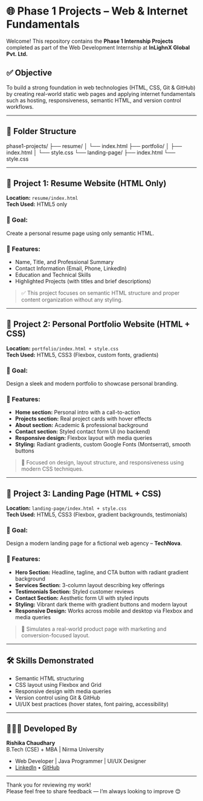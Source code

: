 # 🌐 Phase 1 Projects – Web & Internet Fundamentals

Welcome! This repository contains the **Phase 1 Internship Projects** completed as part of the Web Development Internship at **InLighnX Global Pvt. Ltd.**

## ✅ Objective

To build a strong foundation in web technologies (HTML, CSS, Git & GitHub) by creating real-world static web pages and applying internet fundamentals such as hosting, responsiveness, semantic HTML, and version control workflows.

---

## 📁 Folder Structure

phase1-projects/
├── resume/
│ └── index.html
├── portfolio/
│ ├── index.html
│ └── style.css
└── landing-page/
├── index.html
└── style.css

---

## 📝 Project 1: Resume Website (HTML Only)

**Location:** `resume/index.html`  
**Tech Used:** HTML5 only

### 🎯 Goal:
Create a personal resume page using only semantic HTML.

### 🔹 Features:
- Name, Title, and Professional Summary
- Contact Information (Email, Phone, LinkedIn)
- Education and Technical Skills
- Highlighted Projects (with titles and brief descriptions)

> ✅ This project focuses on semantic HTML structure and proper content organization without any styling.

---

## 🌟 Project 2: Personal Portfolio Website (HTML + CSS)

**Location:** `portfolio/index.html + style.css`  
**Tech Used:** HTML5, CSS3 (Flexbox, custom fonts, gradients)

### 🎯 Goal:
Design a sleek and modern portfolio to showcase personal branding.

### 🔹 Features:
- **Home section:** Personal intro with a call-to-action
- **Projects section:** Real project cards with hover effects
- **About section:** Academic & professional background
- **Contact section:** Styled contact form UI (no backend)
- **Responsive design:** Flexbox layout with media queries
- **Styling:** Radiant gradients, custom Google Fonts (Montserrat), smooth buttons

> 🎨 Focused on design, layout structure, and responsiveness using modern CSS techniques.

---

## 🚀 Project 3: Landing Page (HTML + CSS)

**Location:** `landing-page/index.html + style.css`  
**Tech Used:** HTML5, CSS3 (Flexbox, gradient backgrounds, testimonials)

### 🎯 Goal:
Design a modern landing page for a fictional web agency – **TechNova**.

### 🔹 Features:
- **Hero Section:** Headline, tagline, and CTA button with radiant gradient background
- **Services Section:** 3-column layout describing key offerings
- **Testimonials Section:** Styled customer reviews
- **Contact Section:** Aesthetic form UI with styled inputs
- **Styling:** Vibrant dark theme with gradient buttons and modern layout
- **Responsive Design:** Works across mobile and desktop via Flexbox and media queries

> 💼 Simulates a real-world product page with marketing and conversion-focused layout.

---

## 🛠️ Skills Demonstrated

- Semantic HTML structuring
- CSS layout using Flexbox and Grid
- Responsive design with media queries
- Version control using Git & GitHub
- UI/UX best practices (hover states, font pairing, accessibility)

---

## 👩🏻‍💻 Developed By

**Rishika Chaudhary**  
B.Tech (CSE) + MBA | Nirma University  
- Web Developer | Java Programmer | UI/UX Designer  
- [LinkedIn](https://www.linkedin.com/in/rishika-chaudharyy) • [GitHub](https://github.com/rishika-chaudharyy)

---

Thank you for reviewing my work!  
Please feel free to share feedback — I’m always looking to improve 😊
